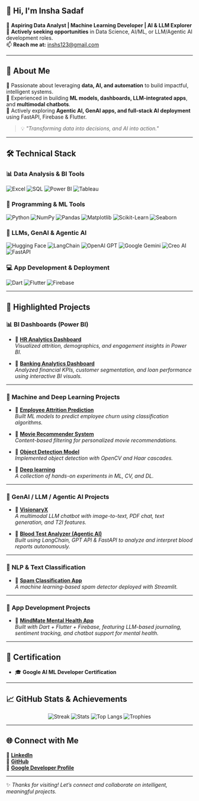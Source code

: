 ## 👋 Hi, I'm Insha Sadaf

🚀 **Aspiring Data Analyst | Machine Learning Developer | AI & LLM Explorer**  
🎯 **Actively seeking opportunities** in Data Science, AI/ML, or LLM/Agentic AI development roles.  
📫 **Reach me at:** inshs123@gmail.com  

---

## 🌟 About Me

🔹 Passionate about leveraging **data, AI, and automation** to build impactful, intelligent systems.  
🔹 Experienced in building **ML models, dashboards, LLM-integrated apps**, and **multimodal chatbots**.  
🔹 Actively exploring **Agentic AI, GenAI apps, and full-stack AI deployment** using FastAPI, Firebase & Flutter.  

> 💡 *"Transforming data into decisions, and AI into action."*

---

## 🛠️ Technical Stack

### 📊 **Data Analysis & BI Tools**
![Excel](https://img.shields.io/badge/Excel-217346?style=flat-square&logo=microsoft-excel&logoColor=white)
![SQL](https://img.shields.io/badge/SQL-336791?style=flat-square&logo=postgresql&logoColor=white)
![Power BI](https://img.shields.io/badge/Power%20BI-F2C811?style=flat-square&logo=powerbi&logoColor=black)
![Tableau](https://img.shields.io/badge/Tableau-E97627?style=flat-square&logo=tableau&logoColor=white)

### 🧮 **Programming & ML Tools**
![Python](https://img.shields.io/badge/Python-3776AB?style=flat-square&logo=python&logoColor=white)
![NumPy](https://img.shields.io/badge/NumPy-013243?style=flat-square&logo=numpy&logoColor=white)
![Pandas](https://img.shields.io/badge/Pandas-150458?style=flat-square&logo=pandas&logoColor=white)
![Matplotlib](https://img.shields.io/badge/Matplotlib-11557C?style=flat-square&logo=matplotlib&logoColor=white)
![Scikit-Learn](https://img.shields.io/badge/Scikit--Learn-F7931E?style=flat-square&logo=scikit-learn&logoColor=white)
![Seaborn](https://img.shields.io/badge/Seaborn-005571?style=flat-square)

### 🤖 **LLMs, GenAI & Agentic AI**
![Hugging Face](https://img.shields.io/badge/Hugging%20Face-FFD65E?style=flat-square&logo=huggingface&logoColor=black)
![LangChain](https://img.shields.io/badge/LangChain-FFC857?style=flat-square)
![OpenAI GPT](https://img.shields.io/badge/OpenAI%20GPT-412991?style=flat-square&logo=openai&logoColor=white)
![Google Gemini](https://img.shields.io/badge/Google%20Gemini-4285F4?style=flat-square&logo=google&logoColor=white)
![Creo AI](https://img.shields.io/badge/Creo%20AI-00C7A4?style=flat-square)
![FastAPI](https://img.shields.io/badge/FastAPI-009688?style=flat-square&logo=fastapi&logoColor=white)

### 💻 **App Development & Deployment**
![Dart](https://img.shields.io/badge/Dart-0175C2?style=flat-square&logo=dart&logoColor=white)
![Flutter](https://img.shields.io/badge/Flutter-02569B?style=flat-square&logo=flutter&logoColor=white)
![Firebase](https://img.shields.io/badge/Firebase-FFCA28?style=flat-square&logo=firebase&logoColor=black)

---

## 🚀 Highlighted Projects

### 📊 **BI Dashboards (Power BI)**
- 📌 [**HR Analytics Dashboard**](https://github.com/InshaSadaf/HR-Data-Analysis-PowerBI)  
  *Visualized attrition, demographics, and engagement insights in Power BI.*

- 📌 [**Banking Analytics Dashboard**](https://github.com/InshaSadaf/Banking-Analytics---Ddashboard)  
  *Analyzed financial KPIs, customer segmentation, and loan performance using interactive BI visuals.*

---

### 🤖 **Machine and Deep Learning Projects**
- 📌 [**Employee Attrition Prediction**](https://github.com/InshaSadaf/Employee-Attrition-Analysis)  
  *Built ML models to predict employee churn using classification algorithms.*

- 📌 [**Movie Recommender System**](https://github.com/InshaSadaf/Movie-Recommender-System)  
  *Content-based filtering for personalized movie recommendations.*

- 📌 [**Object Detection Model**](https://github.com/InshaSadaf/Object-Detector)  
  *Implemented object detection with OpenCV and Haar cascades.*

- 📌 [**Deep learning**](https://github.com/InshaSadaf/Google-AI-ML-Program-neural-networks-with-TensorFlow-)  
  *A collection of hands-on experiments in ML, CV, and DL.*

---

### 🧠 **GenAI / LLM / Agentic AI Projects**
- 📌 [**VisionaryX**](https://github.com/InshaSadaf/LLM-Multimodal)  
  *A multimodal LLM chatbot with image-to-text, PDF chat, text generation, and T2I features.*

- 📌 [**Blood Test Analyzer (Agentic AI)**](https://github.com/InshaSadaf/-Blood-Test-Report-Analyzer)  
  *Built using LangChain, GPT API & FastAPI to analyze and interpret blood reports autonomously.*

---

### 💬 **NLP & Text Classification**
- 📌 [**Spam Classification App**](https://github.com/InshaSadaf/Spam-Classifier)  
  *A machine learning-based spam detector deployed with Streamlit.*

---

### 📱 **App Development Projects**
- 📌 [**MindMate Mental Health App**](https://github.com/siddhant-17-codes/mindmate)  
  *Built with Dart + Flutter + Firebase, featuring LLM-based journaling, sentiment tracking, and chatbot support for mental health.*

---

## 🏅 Certification

- 🎓 **Google AI ML Developer Certification**

---

## 📈 GitHub Stats & Achievements

<p align="center">
  <img src="https://github-readme-streak-stats.herokuapp.com?user=InshaSadaf&theme=radical" alt="Streak" />
  <img src="https://github-readme-stats.vercel.app/api?username=InshaSadaf&show_icons=true&theme=radical&count_private=true" alt="Stats" />
  <img src="https://github-readme-stats.vercel.app/api/top-langs/?username=InshaSadaf&layout=compact&theme=radical" alt="Top Langs" />
  <img src="https://github-profile-trophy.vercel.app/?username=InshaSadaf&theme=radical&no-frame=true" alt="Trophies" />
</p>

---

## 🌐 Connect with Me

📌 [**LinkedIn**](https://www.linkedin.com/in/insha-sadaf)  
📌 [**GitHub**](https://github.com/InshaSadaf)  
📌 [**Google Developer Profile**](https://developers.google.com/profile/u/103358795421327746385)  

---

✨ *Thanks for visiting! Let’s connect and collaborate on intelligent, meaningful projects.*
